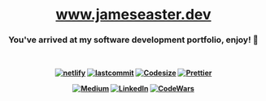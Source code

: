 <div align="center" >
  <br>
  <h1>
  <a href="https://jameseaster.dev/"><strong>www.jameseaster.dev</a>
  </h1>
</div>

<div align="center">
<h3>You've arrived at my software development portfolio, enjoy! 🚀</h3>
</div>

<br/>

<div align="center">

[![netlify][netlify-shield]][netlify-url]
[![lastcommit][lastcommit-shield]][github-url]
[![Codesize][codesize-shield]][github-url]
[![Prettier][prettier-shield]][github-url]

</div>

<div align="center">

[![Medium][medium-shield]][medium-url]
[![LinkedIn][linkedin-shield]][linkedin-url]
[![CodeWars][codewars-shield]][codewars-url]

</div>

<br>

<!-- Badges -->

[codewars-shield]: https://img.shields.io/badge/-Codewars-black.svg?style=plastic&logo=codewars&colorB=B62121&labelColor=ddd&logoColor=B62121&
[codewars-url]: https://www.codewars.com/users/jameseaster
[codesize-shield]: https://img.shields.io/github/languages/code-size/jameseaster/music?style=plastic
[medium-shield]: https://img.shields.io/badge/Medium-0A0A0A?style=plastic&logo=medium&colorB=000&labelColor=000
[medium-url]: https://medium.com/@jameseaster.dev
[lastcommit-shield]: https://img.shields.io/github/last-commit/jameseaster/about?style=plastic
[linkedin-shield]: https://img.shields.io/badge/-LinkedIn-black.svg?style=plastic&logo=linkedin&colorB=0a66c2
[linkedin-url]: https://www.linkedin.com/in/jameseaster-dev/
[netlify-shield]: https://api.netlify.com/api/v1/badges/55a1b6c0-24db-44e6-b292-302eff186f09/deploy-status
[netlify-url]: https://app.netlify.com/sites/jameseastermusic/deploys
[prettier-shield]: https://img.shields.io/badge/code_style-prettier-brightgreen.svg?style=plastic
[github-url]: https://github.com/jameseaster
